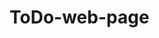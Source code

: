 # ToDo-web-page
<!-- Krav för godkänt (G)

Er applikation ska bete sig som exemplet på TodoMVC-hemsidan, inklusive följande:

x = klar

    [x] Lägga till föremål.
    [X] Ta bort föremål.
    [x] Markera föremål som färdiga.
    [x]Se hur många ofärdiga föremål som återstår ("X items left").
    [x]Ta bort alla färdiga föremål ("Clear completed").
    [x]Visa upp antingen alla föremål ("All"), alla ofärdiga föremål ("Active") 
    [x]eller alla färdiga föremål ("Completed").
    [x] Markera alla föremål som färdiga/ofärdiga.
    
    [x] itemsleft noll ställs inte när man klickar på reset knappen vid input.
    [ ] Utseende som exampel, css, GUI beteende, ikoner, effekter
    [ ] Responsive
    [ ] Testa alla funtioner

Den nedan gör så att användarens input försvinner. och att man kan skriva något annat därefter.
    ******************************
    <form autocomplete="off">
        <input type="text" id="form1" placeholder="What need to be done?">
    </form>    
    ******************************

De enda undantagen till detta är den funktionalitet som beskrivs nedan under kraven för väl godkänt, och som alltså bara behöver implementeras om ni vill kunna få betyget VG.

Ni ska inte lägga till egen funktionalitet som inte finns i exemplet.

Applikationen ska se ut som exemplet på TodoMVC-hemsidan, med tillägget att den också ska vara responsiv och således fungera bra även på exempelvis mobiltelefoner.

Ikonerna på TodoMVC-hemsidan ritas upp med diverse CSS-tekniker, varav några är avancerade. Istället för att återskapa dessa går det bra om ni använder följande uppsättning ikoner: checkbox-checked.svg, checkbox-unchecked.svg, circle-down.svg, cross.svg (tagna från IcoMoon). -->